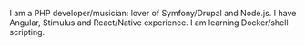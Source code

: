I am a PHP developer/musician: lover of Symfony/Drupal and Node.js. I have Angular, Stimulus and React/Native experience. I am learning Docker/shell scripting.
